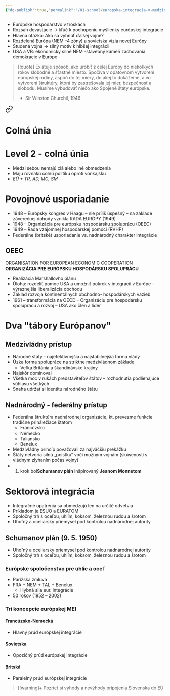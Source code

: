 ```yaml
---
{"dg-publish":true,"permalink":"/01-school/europska-integracia-v-medzinarodnom-obchode/integracne-snahy-po-ww-2/","tags":["year1","summerSemester","uniEIvMO"]}
---
```


- Európske hospodárstvo v troskách
- Rozsah devastácie → kľúč k pochopeniu myšlienky európskej integrácie
- Hlavná otázka: Ako sa vyhnúť ďalšej vojne? 
- Rozdelená Európa (NEM –4 zóny) a sovietska vízia novej Európy
- Studená vojna → silný motív k hlbšej integrácii
- USA a VB: ekonomicky silné NEM -stavebný kameň zachovania demokracie v Európe
 
>[!quote]
>Existuje spôsob, ako urobiť z celej Európy do niekoľkých rokov slobodné a šťastné miesto. Spočíva v opätovnom vytvorení európskej rodiny, aspoň do tej miery, do akej to dokážeme, a vo vytvorení štruktúry, ktorá by zastrešovala jej mier, bezpečnosť a slobodu. Musíme vybudovať niečo ako Spojené štáty európske.
>- Sir Winston Churchil, 1946
 

<div class="transclusion internal-embed is-loaded"><a class="markdown-embed-link" href="/01-school/europska-unia/stupne-integracie-podla-b-balassu/#level-2-colna-unia" aria-label="Open link"><svg xmlns="http://www.w3.org/2000/svg" width="24" height="24" viewBox="0 0 24 24" fill="none" stroke="currentColor" stroke-width="2" stroke-linecap="round" stroke-linejoin="round" class="svg-icon lucide-link"><path d="M10 13a5 5 0 0 0 7.54.54l3-3a5 5 0 0 0-7.07-7.07l-1.72 1.71"></path><path d="M14 11a5 5 0 0 0-7.54-.54l-3 3a5 5 0 0 0 7.07 7.07l1.71-1.71"></path></svg></a><div class="markdown-embed">

<div class="markdown-embed-title">

# Colná únia

</div>


# Level 2 - colná únia
- Medzi sebou nemajú clá alebo iné obmedzenia
- Majú rovnakú colnú politiku oproti vonkajšku
- *EÚ + TR, AD, MC, SM*

</div></div>


# Povojnové usporiadanie
- 1948 – Európsky kongres v Haagu – nie príliš úspešný – na základe záverečnej dohody vznikla RADA EURÓPY (1949)
- 1948 – Organizácia pre európsku hospodársku spoluprácu (OEEC)
- 1949 – Rada vzájomnej hospodárskej pomoci (RVHP)
- Federálne (britské) usporiadanie vs. nadnárodný charakter integrácie
 
## OEEC
ORGANISATION FOR EUROPEAN ECONOMIC COOPERATION **ORGANIZÁCIA PRE EURÓPSKU HOSPODÁRSKU SPOLUPRÁCU**

- Realizácia Marshallovho plánu
- Úloha: rozdeliť pomoc USA a umožniť pokrok v integrácii v Európe – výraznejšia liberalizácia obchodu
- Základ rozvoja kontinentálnych obchodno- hospodárskych väzieb
- 1961 – transformácia na OECD – Organizáciu pre hospodársku spoluprácu a rozvoj – USA ako člen a líder
 
# Dva "tábory Európanov"

## Medzivládny prístup
- Národné štáty - najefektívnejšia a najstabilnejšia forma vlády
- Úzka forma spolupráce na striktne medzivládnom základe
	- Veľká Británia a škandinávske krajiny
- Najskôr dominoval
- Všetka moc v rukách predstaviteľov štátov – rozhodnutia podliehajúce súhlasu všetkých
- Snaha udržať si identitu národného štátu

## Nadnárodný - federálny prístup
- Federálna štruktúra nadnárodnej organizácie, kt. prevezme funkcie tradične prináležiace štátom
	- Francúzsko
	- Nemecko
	- Taliansko
	- Benelux
- Medzivládny princíp považovali za najväčšiu prekážku
- Štáty netvoria silnú „poistku“ voči možným vojnám (skúsenosti s vládnym zlyhaním počas vojny)
- 1. krok bol**Schumanov plán** inšpirovaný **Jeanom Monnetom**


# Sektorová integrácia
- Integračné opatrenia sa obmedzujú len na určité odvetvia
- Príkladom je ESUO a EURATOM
- Spoločný trh s oceľou, uhlím, koksom, železnou rudou a šrotom
- Uhoľný a oceliarsky priemysel pod kontrolou nadnárodnej autority
 
## Schumanov plán (9. 5. 1950)
- Uhoľný a oceliarsky priemysel pod kontrolou nadnárodnej autority
- Spoločný trh s oceľou, uhlím, koksom, železnou rudou a šrotom

### Európske spoločenstvo pre uhlie a oceľ
- Parížska zmluva
- FRA + NEM + TAL + Benelux
	- Hybná sila eur. integrácie
- 50 rokov (1952 – 2002)

### Tri koncepcie európskej MEI

#### Francúzsko-Nemecká
- Hlavný prúd európskej integrácie

#### Sovietska
- Opozičný prúd európskej integrácie

#### Britská
- Paralelný prúd európskej integrácie

>[!warning]+
>Pozrieť si výhody a nevýhody pripojenia Slovenska do EÚ